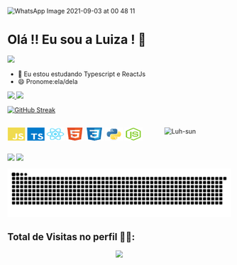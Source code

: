 ![WhatsApp Image 2021-09-03 at 00 48 11](https://user-images.githubusercontent.com/45303717/131947808-27377a9f-f1f2-400c-864e-e0757de1a336.jpeg)

  <h1>Olá !! Eu sou a Luiza ! 💛 </h1>
<img src="https://raw.githubusercontent.com/MartinHeinz/MartinHeinz/master/wave.gif" width="30px">

- 🌱 Eu estou estudando Typescript e ReactJs
- 😄 Pronome:ela/dela

 <div>
  <a href="https://github.com/Luh09">
  <img height="180em" src="https://github-readme-stats.vercel.app/api?username=Luh09&show_icons=true&theme=gruvbox&include_all_commits=true&count_private=true"/>
  <img height="180em" src="https://github-readme-stats.vercel.app/api/top-langs/?username=Luh09&layout=compact&langs_count=7&theme=gruvbox"/>
    
[![GitHub Streak](http://github-readme-streak-stats.herokuapp.com?user=Luh09&theme=gruvbox&hide_border=true)](https://git.io/streak-stats)
    
 
</div>
  <div style="display: inline_block"><br>
  <img align="center" alt="Lu-Js" height="30" width="40" src="https://raw.githubusercontent.com/devicons/devicon/master/icons/javascript/javascript-plain.svg">
  <img align="center" alt="Lu-Ts" height="30" width="40" src="https://raw.githubusercontent.com/devicons/devicon/master/icons/typescript/typescript-plain.svg">
  <img align="center" alt="Lu-React" height="30" width="40" src="https://raw.githubusercontent.com/devicons/devicon/master/icons/react/react-original.svg">
  <img align="center" alt="Lu-HTML" height="30" width="40" src="https://raw.githubusercontent.com/devicons/devicon/master/icons/html5/html5-original.svg">
  <img align="center" alt="Lu-CSS" height="30" width="40" src="https://raw.githubusercontent.com/devicons/devicon/master/icons/css3/css3-original.svg">
  <img align="center" alt="Lu-Python" height="30" width="40" src="https://raw.githubusercontent.com/devicons/devicon/master/icons/python/python-original.svg">
  <img align="center" alt="Lu-NodeJs"height="30" width="40" src="https://raw.githubusercontent.com/devicons/devicon/master/icons/nodejs/nodejs-original.svg ">
  <img align="right" alt="Luh-sun" height=""100" width="150" src="https://user-images.githubusercontent.com/45303717/131945837-d7583dd8-0ab4-417f-9c64-341b3c6070c4.gif">
   
</div>
  
  ##
  
  <div> 
  <a href = "mailto:luhfonseca09@gmail.com"><img src="https://img.shields.io/badge/-Gmail-%23333?style=for-the-badge&logo=gmail&logoColor=white" target="_blank"></a>
 <a href="www.linkedin.com/in/luíza-fonseca-3136a0202" target="_blank"><img src="https://img.shields.io/badge/-LinkedIn-%230077B5?style=for-the-badge&logo=linkedin&logoColor=white" target="_blank"></a> 
    
 ![Snake animation](https://github.com/Luh09/Luh09/blob/666a56ff7d50c895ad40c7599b42149d79bec373/github-contribution-grid-snake.svg)


</div>

 ## Total de Visitas no perfil 🕵️‍♀️: <br>
 <p align="center"> 
   <img alingn="center" src="https://profile-counter.glitch.me/Luh09/count.svg"/>
 </p>
  
  
